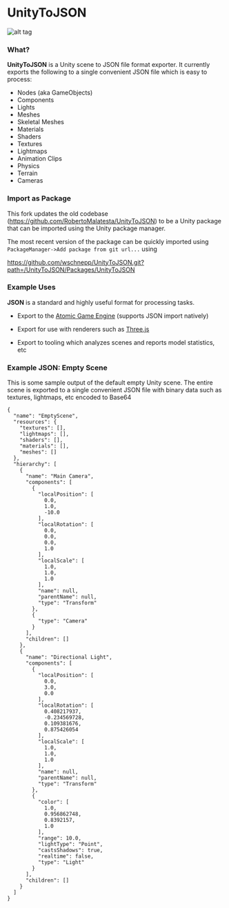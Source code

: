 # UnityToJSON

![alt tag](https://raw.githubusercontent.com/ThunderBeastGames/UnityToJSON/master/ExportToJSON.png)

### What?

**UnityToJSON** is a Unity scene to JSON file format exporter.  It currently exports the following to a single convenient JSON file which is easy to process:

 * Nodes (aka GameObjects)
 * Components
 * Lights
 * Meshes
 * Skeletal Meshes
 * Materials
 * Shaders
 * Textures
 * Lightmaps
 * Animation Clips
 * Physics
 * Terrain
 * Cameras

### Import as Package

This fork updates the old codebase (https://github.com/RobertoMalatesta/UnityToJSON) to be a Unity package that can be imported using the Unity package manager.

The most recent version of the package can be quickly imported using `PackageManager->Add package from git url...` using 

https://github.com/wschnepp/UnityToJSON.git?path=/UnityToJSON/Packages/UnityToJSON

### Example Uses

**JSON** is a standard and highly useful format for processing tasks.

* Export to the [Atomic Game Engine](http://www.AtomicGameEngine.com/) (supports JSON import natively)

* Export for use with renderers such as [Three.js](http://threejs.org/)

* Export to tooling which analyzes scenes and reports model statistics, etc


### Example JSON: Empty Scene

This is some sample output of the default empty Unity scene.  The entire scene is exported to a single convenient JSON file with binary data such as textures, lightmaps, etc encoded to Base64

```
{
  "name": "EmptyScene",
  "resources": {
    "textures": [],
    "lightmaps": [],
    "shaders": [],
    "materials": [],
    "meshes": []
  },
  "hierarchy": [
    {
      "name": "Main Camera",
      "components": [
        {
          "localPosition": [
            0.0,
            1.0,
            -10.0
          ],
          "localRotation": [
            0.0,
            0.0,
            0.0,
            1.0
          ],
          "localScale": [
            1.0,
            1.0,
            1.0
          ],
          "name": null,
          "parentName": null,
          "type": "Transform"
        },
        {
          "type": "Camera"
        }
      ],
      "children": []
    },
    {
      "name": "Directional Light",
      "components": [
        {
          "localPosition": [
            0.0,
            3.0,
            0.0
          ],
          "localRotation": [
            0.408217937,
            -0.234569728,
            0.109381676,
            0.875426054
          ],
          "localScale": [
            1.0,
            1.0,
            1.0
          ],
          "name": null,
          "parentName": null,
          "type": "Transform"
        },
        {
          "color": [
            1.0,
            0.956862748,
            0.8392157,
            1.0
          ],
          "range": 10.0,
          "lightType": "Point",
          "castsShadows": true,
          "realtime": false,
          "type": "Light"
        }
      ],
      "children": []
    }
  ]
}
```
